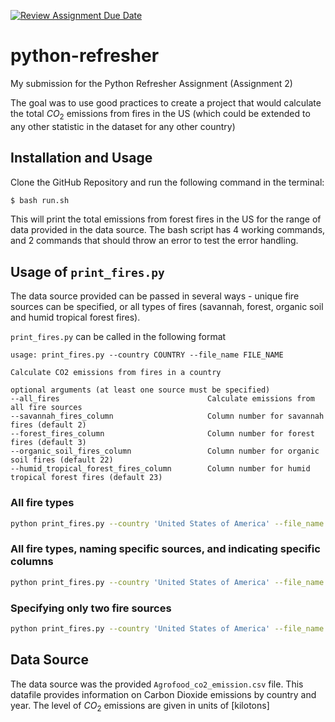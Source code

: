 [![Review Assignment Due Date](https://classroom.github.com/assets/deadline-readme-button-24ddc0f5d75046c5622901739e7c5dd533143b0c8e959d652212380cedb1ea36.svg)](https://classroom.github.com/a/oQi7O4AA)
# python-refresher
My submission for the Python Refresher Assignment (Assignment 2)

The goal was to use good practices to create a project that would calculate the total $CO_2$ emissions from fires in the US (which could be extended to any other statistic in the dataset for any other country)

## Installation and Usage
Clone the GitHub Repository and run the following command in the terminal:
```bash
$ bash run.sh
```
This will print the total emissions from forest fires in the US for the range of data provided in the data source. The bash script has 4 working commands, and 2 commands that should throw an error to test the error handling.

## Usage of `print_fires.py`
The data source provided can be passed in several ways - unique fire sources can be specified, or all types of fires (savannah, forest, organic soil and humid tropical forest fires).

`print_fires.py` can be called in the following format
```
usage: print_fires.py --country COUNTRY --file_name FILE_NAME 

Calculate CO2 emissions from fires in a country

optional arguments (at least one source must be specified)
--all_fires                                 Calculate emissions from all fire sources
--savannah_fires_column                     Column number for savannah fires (default 2)
--forest_fires_column                       Column number for forest fires (default 3)
--organic_soil_fires_column                 Column number for organic soil fires (default 22)
--humid_tropical_forest_fires_column        Column number for humid tropical forest fires (default 23)
```

### All fire types
```bash
python print_fires.py --country 'United States of America' --file_name 'Agrofood_co2_emission.csv' --all_fires True
```

### All fire types, naming specific sources, and indicating specific columns
```bash
python print_fires.py --country 'United States of America' --file_name 'Agrofood_co2_emission.csv' --savannah_fires_column 2 --forest_fires_column 3 --organic_soil_fires_column 22 --humid_tropical_forest_fires_column 23
```

### Specifying only two fire sources
```bash
python print_fires.py --country 'United States of America' --file_name 'Agrofood_co2_emission.csv' --savannah_fires_column --forest_fires_column
```


## Data Source
The data source was the provided `Agrofood_co2_emission.csv` file. This datafile provides information on Carbon Dioxide emissions by country and year. The level of $CO_2$ emissions are given in units of [kilotons]